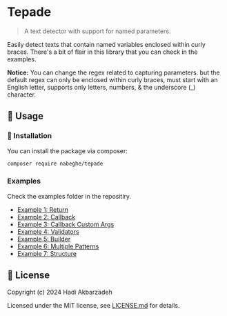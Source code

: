 # Tepade

> A text detector with support for named parameters.

Easily detect texts that contain named variables enclosed within curly braces.
There's a bit of flair in this library that you can check in the examples.

**Notice:** You can change the regex related to capturing parameters.
but the default regex can only be enclosed within curly braces,
must start with an English letter, supports only letters, numbers, & the underscore (_) character.

## 🫡 Usage

### 🚀 Installation

You can install the package via composer:

```bash
composer require nabeghe/tepade
```

### Examples

Check the examples folder in the repositiry.

- [Example 1: Return](examples/1-return.php)
- [Example 2: Callback](examples/2-callback.php)
- [Example 3: Callback Custom Args](examples/3-callback-custom-args.php)
- [Example 4: Validators](examples/4-validators.php)
- [Example 5: Builder](examples/5-builder.php)
- [Example 6: Multiple Patterns](examples/6-multiple-patterns.php)
- [Example 7: Structure](examples/7-structure.php)

## 📖 License

Copyright (c) 2024 Hadi Akbarzadeh

Licensed under the MIT license, see [LICENSE.md](LICENSE.md) for details.